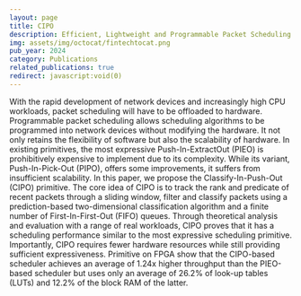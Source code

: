 ```yaml
---
layout: page
title: CIPO
description: Efficient, Lightweight and Programmable Packet Scheduling
img: assets/img/octocat/fintechtocat.png
pub_year: 2024
category: Publications
related_publications: true
redirect: javascript:void(0)
---
```


With the rapid development of network devices and increasingly high CPU workloads, packet scheduling will have to be offloaded to hardware. Programmable packet scheduling allows scheduling algorithms to be programmed into network devices without modifying the hardware. It not only retains the flexibility of software but also the scalability of hardware. In existing primitives, the most expressive Push-In-ExtractOut (PIEO) is prohibitively expensive to implement due to its complexity. While its variant, Push-In-Pick-Out (PIPO), offers some improvements, it suffers from insufficient scalability. In this paper, we propose the Classify-In-Push-Out (CIPO) primitive. The core idea of CIPO is to track the rank and predicate of recent packets through a sliding window, filter and classify packets using a prediction-based two-dimensional classification algorithm and a finite number of First-In-First-Out (FIFO) queues. Through theoretical analysis and evaluation with a range of real workloads, CIPO proves that it has a scheduling performance similar to the most expressive scheduling primitive. Importantly, CIPO requires fewer hardware resources while still providing sufficient expressiveness. Primitive on FPGA show that the CIPO-based scheduler achieves an average of 1.24x higher throughput than the PIEO-based scheduler but uses only an average of 26.2% of look-up tables (LUTs) and 12.2% of the block RAM of the latter.
